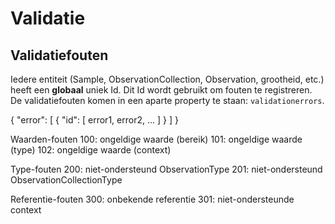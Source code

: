 # Validatie

## Validatiefouten

Iedere entiteit (Sample, ObservationCollection, Observation, grootheid, etc.) heeft een **globaal** uniek Id.
Dit Id wordt gebruikt om fouten te registreren. De validatiefouten komen in een aparte property te staan: ```validationerrors```.

{ "error": [ { "id": [ error1, error2, ... ] } ] }

Waarden-fouten
 100: ongeldige waarde (bereik)
 101: ongeldige waarde (type)
 102: ongeldige waarde (context)

Type-fouten
 200: niet-ondersteund ObservationType
 201: niet-ondersteund ObservationCollectionType

Referentie-fouten
 300: onbekende referentie
 301: niet-ondersteunde context
